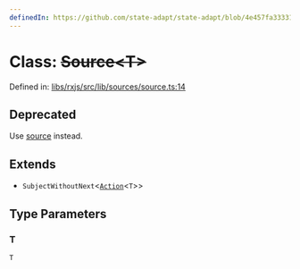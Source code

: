 ```yaml
---
definedIn: https://github.com/state-adapt/state-adapt/blob/4e457fa33331f265d75eaddb646761782498dd8e/libs/rxjs/src/lib/sources/source.ts#L14
---
```


# Class: ~~Source\<T\>~~

Defined in: [libs/rxjs/src/lib/sources/source.ts:14](https://github.com/state-adapt/state-adapt/blob/4e457fa33331f265d75eaddb646761782498dd8e/libs/rxjs/src/lib/sources/source.ts#L14)

## Deprecated

Use [source](source-1.md) instead.

## Extends

- `SubjectWithoutNext`\<[`Action`](../../core/src/Action.md)\<`T`\>\>

## Type Parameters

### T

`T`

